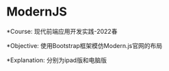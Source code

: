 # ModernJS

*Course:
现代前端应用开发实践-2022春

*Objective: 
使用Bootstrap框架模仿Modern.js官网的布局

*Explanation:
分别为ipad版和电脑版
